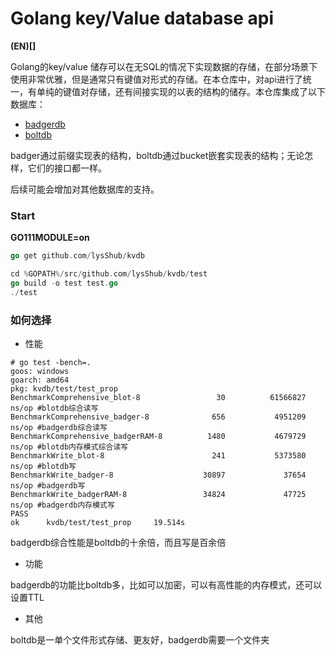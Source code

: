 # Golang key/Value database api

**(EN)[]**

Golang的key/value 储存可以在无SQL的情况下实现数据的存储，在部分场景下使用非常优雅，但是通常只有键值对形式的存储。在本仓库中，对api进行了统一，有单纯的键值对存储，还有间接实现的以表的结构的储存。本仓库集成了以下数据库：

- [badgerdb](https://github.com/dgraph-io/badger/v2)
- [boltdb](https://github.com/boltdb/bolt)

badger通过前缀实现表的结构，boltdb通过bucket嵌套实现表的结构；无论怎样，它们的接口都一样。

后续可能会增加对其他数据库的支持。

### Start

**GO111MODULE=on**

```go
go get github.com/lysShub/kvdb
```

```go
cd %GOPATH%/src/github.com/lysShub/kvdb/test
go build -o test test.go
./test
```




### 如何选择

- 性能

```shell
# go test -bench=.
goos: windows
goarch: amd64
pkg: kvdb/test/test_prop
BenchmarkComprehensive_blot-8                 30          61566827 ns/op #blotdb综合读写
BenchmarkComprehensive_badger-8              656           4951209 ns/op #badgerdb综合读写
BenchmarkComprehensive_badgerRAM-8          1480           4679729 ns/op #blotdb内存模式综合读写
BenchmarkWrite_blot-8                        241           5373580 ns/op #blotdb写
BenchmarkWrite_badger-8                    30897             37654 ns/op #badgerdb写
BenchmarkWrite_badgerRAM-8                 34824             47725 ns/op #badgerdb内存模式写
PASS
ok      kvdb/test/test_prop     19.514s
```

badgerdb综合性能是boltdb的十余倍，而且写是百余倍

- 功能

badgerdb的功能比boltdb多，比如可以加密，可以有高性能的内存模式，还可以设置TTL

- 其他

boltdb是一单个文件形式存储、更友好，badgerdb需要一个文件夹


